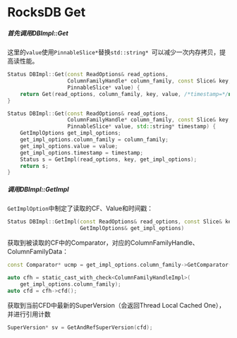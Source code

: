 # RocksDB Get

##### 首先调用DBImpl::Get

这里的`value`使用`PinnableSlice*`替换`std::string* `可以减少一次内存拷贝，提高读性能。

```cpp
Status DBImpl::Get(const ReadOptions& read_options,
                   ColumnFamilyHandle* column_family, const Slice& key,
                   PinnableSlice* value) {
    return Get(read_options, column_family, key, value, /*timestamp=*/nullptr);
}

Status DBImpl::Get(const ReadOptions& read_options,
                   ColumnFamilyHandle* column_family, const Slice& key,
                   PinnableSlice* value, std::string* timestamp) {
    GetImplOptions get_impl_options;
    get_impl_options.column_family = column_family;
    get_impl_options.value = value;
    get_impl_options.timestamp = timestamp;
    Status s = GetImpl(read_options, key, get_impl_options);
    return s;
}
```

##### 调用DBImpl::GetImpl

`GetImplOption`中制定了读取的CF、Value和时间戳：

```cpp
Status DBImpl::GetImpl(const ReadOptions& read_options, const Slice& key,
                       GetImplOptions& get_impl_options)
```

获取到被读取的CF中的Comparator，对应的ColumnFamilyHandle、ColumnFamilyData：

```cpp
const Comparator* ucmp = get_impl_options.column_family->GetComparator();

auto cfh = static_cast_with_check<ColumnFamilyHandleImpl>(
    get_impl_options.column_family);
auto cfd = cfh->cfd();
```

获取到当前CFD中最新的SuperVersion（会返回Thread Local Cached One），并进行引用计数

```cpp
SuperVersion* sv = GetAndRefSuperVersion(cfd);
```


